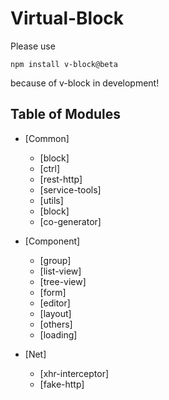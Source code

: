 # Virtual-Block

Please use 
```
npm install v-block@beta
```
because of v-block in development!


## Table of Modules
- [Common]
  - [block]
  - [ctrl]
  - [rest-http]
  - [service-tools]
  - [utils]
  - [block]
  - [co-generator]

- [Component]
  - [group]
  - [list-view]
  - [tree-view]
  - [form]
  - [editor]
  - [layout]
  - [others]
  - [loading]
  
- [Net]
  - [xhr-interceptor]
  - [fake-http]
